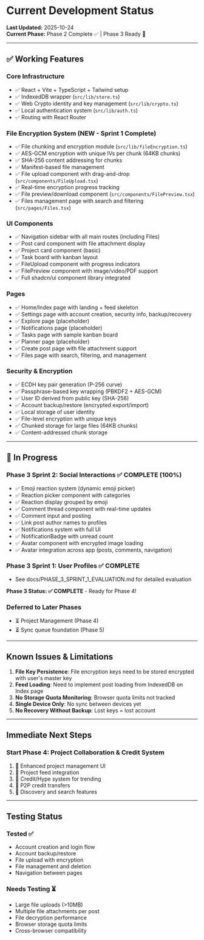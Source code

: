 # Current Development Status
**Last Updated:** 2025-10-24  
**Current Phase:** Phase 2 Complete ✅ | Phase 3 Ready 🚀

---

## ✅ Working Features

### Core Infrastructure
- ✅ React + Vite + TypeScript + Tailwind setup
- ✅ IndexedDB wrapper (`src/lib/store.ts`)
- ✅ Web Crypto identity and key management (`src/lib/crypto.ts`)
- ✅ Local authentication system (`src/lib/auth.ts`)
- ✅ Routing with React Router

### File Encryption System (NEW - Sprint 1 Complete)
- ✅ File chunking and encryption module (`src/lib/fileEncryption.ts`)
- ✅ AES-GCM encryption with unique IVs per chunk (64KB chunks)
- ✅ SHA-256 content addressing for chunks
- ✅ Manifest-based file management
- ✅ File upload component with drag-and-drop (`src/components/FileUpload.tsx`)
- ✅ Real-time encryption progress tracking
- ✅ File preview/download component (`src/components/FilePreview.tsx`)
- ✅ Files management page with search and filtering (`src/pages/Files.tsx`)

### UI Components
- ✅ Navigation sidebar with all main routes (including Files)
- ✅ Post card component with file attachment display
- ✅ Project card component (basic)
- ✅ Task board with kanban layout
- ✅ FileUpload component with progress indicators
- ✅ FilePreview component with image/video/PDF support
- ✅ Full shadcn/ui component library integrated

### Pages
- ✅ Home/Index page with landing + feed skeleton
- ✅ Settings page with account creation, security info, backup/recovery
- ✅ Explore page (placeholder)
- ✅ Notifications page (placeholder)
- ✅ Tasks page with sample kanban board
- ✅ Planner page (placeholder)
- ✅ Create post page with file attachment support
- ✅ Files page with search, filtering, and management

### Security & Encryption
- ✅ ECDH key pair generation (P-256 curve)
- ✅ Passphrase-based key wrapping (PBKDF2 + AES-GCM)
- ✅ User ID derived from public key (SHA-256)
- ✅ Account backup/restore (encrypted export/import)
- ✅ Local storage of user identity
- ✅ File-level encryption with unique keys
- ✅ Chunked storage for large files (64KB chunks)
- ✅ Content-addressed chunk storage

---

## 🚧 In Progress

### Phase 3 Sprint 2: Social Interactions ✅ COMPLETE (100%)
- ✅ Emoji reaction system (dynamic emoji picker)
- ✅ Reaction picker component with categories
- ✅ Reaction display grouped by emoji
- ✅ Comment thread component with real-time updates
- ✅ Comment input and posting
- ✅ Link post author names to profiles
- ✅ Notifications system with full UI
- ✅ NotificationBadge with unread count
- ✅ Avatar component with encrypted image loading
- ✅ Avatar integration across app (posts, comments, navigation)

### Phase 3 Sprint 1: User Profiles ✅ COMPLETE
- See docs/PHASE_3_SPRINT_1_EVALUATION.md for detailed evaluation

**Phase 3 Status: ✅ COMPLETE** - Ready for Phase 4!

### Deferred to Later Phases
- ⏳ Project Management (Phase 4)
- ⏳ Sync queue foundation (Phase 5)

---

## Known Issues & Limitations

1. **File Key Persistence**: File encryption keys need to be stored encrypted with user's master key
2. **Feed Loading**: Need to implement post loading from IndexedDB on Index page
3. **No Storage Quota Monitoring**: Browser quota limits not tracked
4. **Single Device Only**: No sync between devices yet
5. **No Recovery Without Backup**: Lost keys = lost account

---

## Immediate Next Steps

### Start Phase 4: Project Collaboration & Credit System
1. 🎯 Enhanced project management UI
2. 🎯 Project feed integration
3. 🎯 Credit/Hype system for trending
4. 🎯 P2P credit transfers
5. 🎯 Discovery and search features

---

## Testing Status

### Tested ✅
- Account creation and login flow
- Account backup/restore
- File upload with encryption
- File management and deletion
- Navigation between pages

### Needs Testing ⏳
- Large file uploads (>10MB)
- Multiple file attachments per post
- File decryption performance
- Browser storage quota limits
- Cross-browser compatibility
